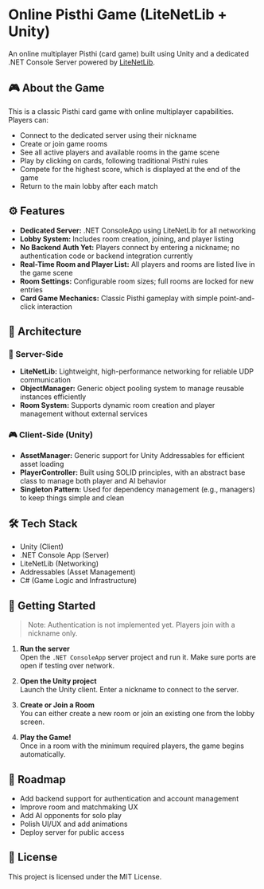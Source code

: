 # Online Pisthi Game (LiteNetLib + Unity)

An online multiplayer Pisthi (card game) built using Unity and a dedicated .NET Console Server powered by [LiteNetLib](https://github.com/RevenantX/LiteNetLib).

## 🎮 About the Game

This is a classic Pisthi card game with online multiplayer capabilities. Players can:

- Connect to the dedicated server using their nickname
- Create or join game rooms
- See all active players and available rooms in the game scene
- Play by clicking on cards, following traditional Pisthi rules
- Compete for the highest score, which is displayed at the end of the game
- Return to the main lobby after each match

## ⚙️ Features

- **Dedicated Server:** .NET ConsoleApp using LiteNetLib for all networking
- **Lobby System:** Includes room creation, joining, and player listing
- **No Backend Auth Yet:** Players connect by entering a nickname; no authentication code or backend integration currently
- **Real-Time Room and Player List:** All players and rooms are listed live in the game scene
- **Room Settings:** Configurable room sizes; full rooms are locked for new entries
- **Card Game Mechanics:** Classic Pisthi gameplay with simple point-and-click interaction

## 🧠 Architecture

### 🧱 Server-Side

- **LiteNetLib:** Lightweight, high-performance networking for reliable UDP communication
- **ObjectManager:** Generic object pooling system to manage reusable instances efficiently
- **Room System:** Supports dynamic room creation and player management without external services

### 🎮 Client-Side (Unity)

- **AssetManager:** Generic support for Unity Addressables for efficient asset loading
- **PlayerController:** Built using SOLID principles, with an abstract base class to manage both player and AI behavior
- **Singleton Pattern:** Used for dependency management (e.g., managers) to keep things simple and clean

## 🛠️ Tech Stack

- Unity (Client)
- .NET Console App (Server)
- LiteNetLib (Networking)
- Addressables (Asset Management)
- C# (Game Logic and Infrastructure)

## 🚀 Getting Started

> Note: Authentication is not implemented yet. Players join with a nickname only.

1. **Run the server**  
   Open the `.NET ConsoleApp` server project and run it. Make sure ports are open if testing over network.

2. **Open the Unity project**  
   Launch the Unity client. Enter a nickname to connect to the server.

3. **Create or Join a Room**  
   You can either create a new room or join an existing one from the lobby screen.

4. **Play the Game!**  
   Once in a room with the minimum required players, the game begins automatically.

## 📌 Roadmap

- Add backend support for authentication and account management
- Improve room and matchmaking UX
- Add AI opponents for solo play
- Polish UI/UX and add animations
- Deploy server for public access

## 📄 License

This project is licensed under the MIT License.
